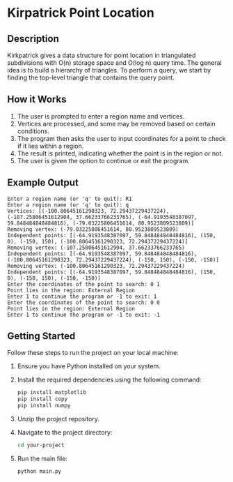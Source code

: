 # Kirpatrick Point Location

## Description

Kirkpatrick gives a data structure for point location in triangulated subdivisions with O(n) storage space and O(log n) query time. The general idea is to build a hierarchy of triangles. To perform a query, we start by finding the top-level triangle that contains the query point.

## How it Works

1. The user is prompted to enter a region name and vertices.
2. Vertices are processed, and some may be removed based on certain conditions.
3. The program then asks the user to input coordinates for a point to check if it lies within a region.
4. The result is printed, indicating whether the point is in the region or not.
5. The user is given the option to continue or exit the program.

## Example Output

```plaintext
Enter a region name (or 'q' to quit): R1
Enter a region name (or 'q' to quit): q
Vertices: [(-100.80645161290323, 72.29437229437224), (-107.25806451612904, 37.66233766233765), (-64.9193548387097, 59.848484848484816), (-79.03225806451614, 80.9523809523809)]
Removing vertex: (-79.03225806451614, 80.9523809523809)
Independent points: [(-64.9193548387097, 59.848484848484816), (150, 0), (-150, 150), (-100.80645161290323, 72.29437229437224)]
Removing vertex: (-107.25806451612904, 37.66233766233765)
Independent points: [(-64.9193548387097, 59.848484848484816), (-100.80645161290323, 72.29437229437224), (-150, 150), (-150, -150)]
Removing vertex: (-100.80645161290323, 72.29437229437224)
Independent points: [(-64.9193548387097, 59.848484848484816), (150, 0), (-150, 150), (-150, -150)]
Enter the coordinates of the point to search: 0 1
Point lies in the region: External Region
Enter 1 to continue the program or -1 to exit: 1
Enter the coordinates of the point to search: 0 0
Point lies in the region: External Region
Enter 1 to continue the program or -1 to exit: -1
```


## Getting Started

Follow these steps to run the project on your local machine:

1. Ensure you have Python installed on your system.

2. Install the required dependencies using the following command:

   ```bash
   pip install matplotlib
   pip install copy
   pip install numpy
   ```
3. Unzip the project repository.

4. Navigate to the project directory:
   ```bash
   cd your-project
   ```
5. Run the main file:
   ```bash
   python main.py
   ```
